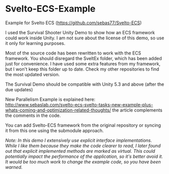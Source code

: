 # Svelto-ECS-Example
Example for Svelto ECS (https://github.com/sebas77/Svelto-ECS)

I used the Survival Shooter Unity Demo to show how an ECS framework could work inside Unity. I am not sure about the license of this demo, so use it only for learning purposes.

Most of the source code has been rewritten to work with the ECS framework. You should disregard the SveltEx folder, which has been added just for convenience. I have used some extra features from my framework, but I won't keep this folder up to date. Check my other repositories to find the most updated version.

The Survival Demo should be compatible with Unity 5.3 and above (after the due updates)

New Parallelism Example is explained here: http://www.sebaslab.com/svelto-ecs-svelto-tasks-new-example-plus-whats-coming-and-optimization-related-thoughts/ the article complements the comments in the code.

You can add Svelto-ECS framework from the original repository or syncing it from this one using the submodule approach. 

*Note: In this demo I extensively use explicit interface implementations. While I like them because they make the code clearer to read, I later found out that explicit implemented methods are marked as virtual. This could potentially impact the performance of the application, so it's better avoid it. It would be too much work to change the example code, so you have been warned.*
